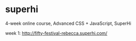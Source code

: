 # superhi

4-week online course, Advanced CSS + JavaScript, SuperHi

week 1: http://fifty-festival-rebecca.superhi.com/
